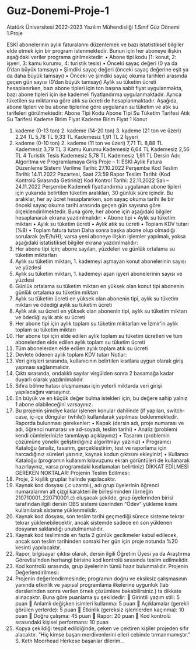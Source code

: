 # Guz-Donemi-Proje-1
Atatürk Üniversitesi 2022-2023 Yazılım Mühendisliği 1.Sınıf Güz Dönemi 1.Proje

ESKİ abonelerinin aylık faturalarını düzenlemek ve bazı istatistiksel bilgiler elde etmek için bir program istenmektedir. Bunun için her aboneye ilişkin aşağıdaki veriler programa girilmektedir:
• Abone tipi kodu (1: konut, 2: işyeri, 3: kamu kurumu, 4: turistik tesis)
• Önceki sayaç değeri (0 ya da 0’dan büyük tamsayı)
• Şimdiki sayaç değeri (önceki sayaç değerine eşit ya da daha büyük tamsayı)
• Önceki ve şimdiki sayaç okuma tarihleri arasında geçen gün sayısı (0’dan büyük tamsayı)
Aylık su tüketim ücreti hesaplanırken, bazı abone tipleri için ton başına sabit fiyat uygulanmakta, bazı abone tipleri için ise kademeli fiyatlandırma uygulanmaktadır. Ayrıca tüketilen su miktarına göre atık su ücreti de hesaplanmaktadır. Aşağıda, abone tipleri ve bu abone tiplerine göre uygulanan su tüketim ve atık su tarifeleri görülmektedir:
Abone Tipi Kodu
Abone Tipi
Su Tüketim Tarifesi
Atık Su Tarifesi
Kademe
Birim Fiyat
Kademe
Birim Fiyat
1
Konut
1. kademe (0-13 ton) 2. kademe (14-20 ton) 3. kademe (21 ton ve üzeri)
2,24 TL 5,78 TL 9,33 TL
Kademesiz
1,91 TL
2
İşyeri
1. kademe (0-10 ton) 2. kademe (11 ton ve üzeri)
7,71 TL 8,88 TL
Kademesiz
3,79 TL
3
Kamu Kurumu
Kademesiz
6,64 TL
Kademesiz
2,56 TL
4
Turistik Tesis
Kademesiz
5,78 TL
Kademesiz
1,91 TL
Dersin Adı:
Algoritma ve Programlamaya Giriş
Proje – 1:
ESKİ Aylık Fatura Düzenleme Sistemi
Verilme Tarihi:
27.10.2022 Perşembe
Kod Teslim Tarihi:
14.11.2022 Pazartesi, Saat 23:59
Rapor Teslim Tarihi:
(Kod Kontrolü Sırasında Getiriniz)
Kod Kontrol Tarihi:
22.11.2022 Salı – 24.11.2022 Perşembe
Kademeli fiyatlandırma uygulanan abone tipleri için yukarıda belirtilen tüketim aralıkları, 30 günlük süre içindir. Bu aralıklar, her ay ücret hesaplanırken, son sayaç okuma tarihi ile bir önceki sayaç okuma tarihi arasında geçen gün sayısına göre ölçeklendirilmektedir. Buna göre, her abone için aşağıdaki bilgiler hesaplanarak ekrana yazdırılmalıdır:
• Abone tipi
• Aylık su tüketim miktarı
• Aylık su tüketim ücreti
• Aylık atık su ücreti
• Toplam KDV tutarı (%8)
• Toplam fatura tutarı
Daha sonra başka abone olup olmadığı sorularak (e/E/h/H); varsa yeni aboneye ilişkin işlemler yapılmalı, yoksa aşağıdaki istatistiksel bilgiler ekrana yazdırılmalıdır:
1. Her abone tipi için; abone sayıları, yüzdeleri ve günlük ortalama su tüketim miktarları
2. Aylık su tüketim miktarı, 1. kademeyi aşmayan konut abonelerinin sayısı ve yüzdesi
3. Aylık su tüketim miktarı, 1. kademeyi aşan işyeri abonelerinin sayısı ve yüzdesi
4. Günlük ortalama su tüketim miktarı en yüksek olan konut tipi abonenin günlük ortalama su tüketim miktarı
5. Aylık su tüketim ücreti en yüksek olan abonenin tipi, aylık su tüketim miktarı ve ödediği aylık su tüketim ücreti
6. Aylık atık su ücreti en yüksek olan abonenin tipi, aylık su tüketim miktarı ve ödediği aylık atık su ücreti
7. Her abone tipi için aylık toplam su tüketim miktarları ve İzmir’in aylık toplam su tüketim miktarı
8. Her abone tipi için elde edilen aylık toplam su tüketim ücretleri ve tüm abonelerden elde edilen aylık toplam su tüketim ücreti
9. Tüm abonelerden elde edilen aylık toplam atık su ücreti
10. Devlete ödenen aylık toplam KDV tutarı
Notlar:
1. Veri girişleri sırasında, kullanıcının belirtilen kısıtlara uygun olarak giriş yapması sağlanmalıdır.
2. Çıktı sırasında, ondalıklı sayılar virgülden sonra 2 basamağa kadar duyarlı olarak yazdırılmalıdır.
3. Sıfıra bölme hatası oluşmaması için yeterli miktarda veri girişi yapılacağını varsayınız.
4. En büyük ve en küçük değer bulma istekleri için, bu değere sahip yalnız 1 abone olabileceğini varsayınız.
5. Bu projenin şimdiye kadar işlenen konular dahilinde (if yapıları, switch-case, iç-içe döngüler (while)) kullanılarak yapılması beklenmektedir.
Raporda bulunması gerekenler:
• Kapak (dersin adı, proje numarası ve adı, öğrenci numarası ve ad-soyadı, teslim tarihi)
• Analiz (problemi kendi cümlelerinizle tanımlayıp açıklayınız)
• Tasarım (problemin çözümüne yönelik geliştirdiğiniz algoritmayı yazınız)
• Programcı Kataloğu (analiz, tasarım, gerçekleştirim, test ve raporlama için harcadığınız süreleri yazınız, kaynak kodun çıktısını ekleyiniz)
• Kullanıcı Kataloğu (programın kullanım kılavuzunu ekran görüntüleri de kullanarak hazırlayınız, varsa programdaki kısıtlamaları belirtiniz)
DİKKAT EDİLMESİ GEREKEN NOKTALAR:
Projenin Teslim Edilmesi:
1. Proje, 2 kişilik gruplar halinde yapılacaktır.
2. Kaynak kod dosyası (.c uzantılı), adı grup üyelerinin öğrenci numaralarının alt çizgi karakteri ile birleşiminden (örneğin 210710001_220710001.c) oluşacak şekilde, grup üyelerinden birisi tarafından ilgili dersin OBS sistemi üzerinden “Ödev” yükleme kısmı kullanılarak sisteme yüklenmelidir.
3. Kaynak kod dosyası, son teslim tarihi geçmediği sürece sisteme tekrar tekrar yüklenebilecektir, ancak sistemde sadece en son yüklenen dosyanın saklandığı unutulmamalıdır.
4. Kaynak kod tesliminde en fazla 2 günlük gecikmeler kabul edilecek, ancak son teslim tarihinden sonraki her gün için proje notunda %20 kesinti yapılacaktır.
5. Rapor, bilgisayar çıktısı olarak, dersin ilgili Öğretim Üyesi ya da Araştırma Görevlisi’nden herhangi birisine kod kontrolü sırasında teslim edilmelidir.
6. Kod kontrolü sırasında, grup üyelerinin tümü hazır bulunmalıdır.
Projenin Değerlendirilmesi:
1. Projenin değerlendirmesinde; programın doğru ve eksiksiz çalışmasının yanında etkinlik ve yapısal programlama ilkelerine uygunluk (lab derslerinden sonra verilen örnek çözümlere bakabilirsiniz.) ta dikkate alınacaktır. Buna göre puanlama şu şekildedir:
 Girintili yazım stili: 5 puan
 Anlamlı değişken isimleri kullanma: 5 puan
 Açıklamalar (gerekli görülen yerlerde): 5 puan
 Etkinlik (gereksiz işlemlerden kaçınma): 10 puan
 Doğru çalışma: 45 puan
 Rapor: 20 puan
 Kod kontrolü sırasındaki kişisel performans: 10 puan
2. Kopya çekildiği tespit edildiğinde, çeken ve çektiren kişiler projeden sıfır alacaktır.
“Hiç kimse başarı merdivenlerini elleri cebinde tırmanmamıştır.”
S. Keth Moorhead
Herkese başarılar dilerim…

